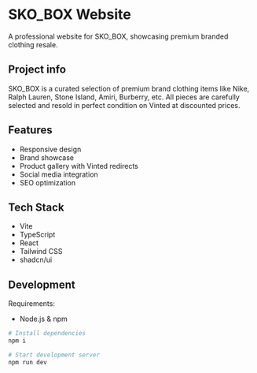 
# SKO_BOX Website

A professional website for SKO_BOX, showcasing premium branded clothing resale.

## Project info

SKO_BOX is a curated selection of premium brand clothing items like Nike, Ralph Lauren, Stone Island, Amiri, Burberry, etc. All pieces are carefully selected and resold in perfect condition on Vinted at discounted prices.

## Features

- Responsive design
- Brand showcase
- Product gallery with Vinted redirects
- Social media integration
- SEO optimization

## Tech Stack

- Vite
- TypeScript
- React
- Tailwind CSS
- shadcn/ui

## Development

Requirements:
- Node.js & npm

```sh
# Install dependencies
npm i

# Start development server
npm run dev
```

